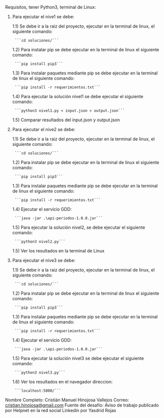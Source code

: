 Requisitos, tener Python3, terminal de Linux:

1) Para ejecutar el nive1 se debe:

	1.1) Se debe ir a la raiz del proyecto, ejecutar en la terminal de linux, el siguiente comando:

		```cd soluciones/```

	1.2) Para instalar pip se debe ejecutar en la terminal de linux el siguiente comando:

		```pip install pip3```

	1.3) Para instalar paquetes mediante pip se debe ejecutar en la terminal de linux el siguiente comando:

		```pip install -r requerimientos.txt``` 

	1.4) Para ejecutar la solución nivel1 se debe ejecutar el siguiente comando:

		```python3 nivel1.py < input.json > output.json```

	1.5) Comparar resultados del input.json y output.json







2) Para ejecutar el nive2 se debe:

	1.1) Se debe ir a la raiz del proyecto, ejecutar en la terminal de linux, el siguiente comando:

		```cd soluciones/```

	1.2) Para instalar pip se debe ejecutar en la terminal de linux el siguiente comando:

		```pip install pip3```

	1.3) Para instalar paquetes mediante pip se debe ejecutar en la terminal de linux el siguiente comando:

		```pip install -r requerimientos.txt```

	1.4) Ejecutar el servicio GDD:

		```java -jar .\api-periodos-1.0.0.jar```

	1.5) Para ejecutar la solución nivel2, se debe ejecutar el siguiente comando:

		```python3 nivel2.py```

	1.5) Ver los resultados en la terminal de Linux



3) Para ejecutar el nive3 se debe:

	1.1) Se debe ir a la raiz del proyecto, ejecutar en la terminal de linux, el siguiente comando:

		```cd soluciones/```

	1.2) Para instalar pip se debe ejecutar en la terminal de linux el siguiente comando:

		```pip install pip3```

	1.3) Para instalar paquetes mediante pip se debe ejecutar en la terminal de linux el siguiente comando:

		```pip install -r requerimientos.txt```

	1.4) Ejecutar el servicio GDD:

		```java -jar .\api-periodos-1.0.0.jar```

	1.5) Para ejecutar la solución nivel3 se debe ejecutar el siguiente comando:

		```python3 nivel3.py```

	1.6) Ver los resultados en el navegador direccion:

		```localhost:5000/```

Nombre Completo: Cristián Manuel Hinojosa Vallejos
Correo: cristian.hinojosa@gmail.com
Fuente del desafío: Aviso de trabajo publicado por Helpnet en la red social Linkedin por Yasdrid Rojas



